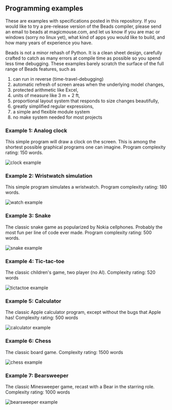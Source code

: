 
## Programming examples

These are examples with specifications posted in this repository.
If you would like to try a pre-release version of the Beads compiler, please send an email to beads at magicmouse.com, and let us know if you are mac or windows (sorry no linux yet), what kind of apps you would like to build, and how many years of experience you have.

Beads is not a minor rehash of Python. It is a clean sheet design, carefully crafted to catch as many errors at compile time as possible so you spend less time debugging. These examples barely scratch the surface of the full range of Beads features, such as 
1. can run in reverse (time-travel-debugging) 
2. automatic refresh of screen areas when the underlying model changes, 
3. protected arithmetic like Excel, 
4. units of measure like 3 m + 2 ft, 
5. proportional layout system that responds to size changes beautifully, 
6. greatly simplified regular expressions, 
7. a simple and flexible module system 
8. no make system needed for most projects

### Example 1: Analog clock

This simple program will draw a clock on the screen. This is among the shortest possible graphical programs one can imagine. Program complexity rating: 150 words.

![clock example](http://magicmouse.com/beads/examples/clock/clock_screenshot_anim.gif)

### Example 2: Wristwatch simulation

This simple program simulates a wristwatch. Program complexity rating: 180 words.

![watch example](http://magicmouse.com/beads/examples/watch/watch_example_animated.gif)

### Example 3: Snake

The classic snake game as popularized by Nokia cellphones. Probably the most fun per line of code ever made. Program complexity rating: 500 words.

![snake example](http://magicmouse.com/beads/examples/snake/snake_animated.gif)

### Example 4: Tic-tac-toe

The classic children's game, two player (no AI). Complexity rating: 520 words

![tictactoe example](http://magicmouse.com/beads/examples/TicTacToe/tictactoe.gif)

### Example 5: Calculator

The classic Apple calculator program, except without the bugs that Apple has! Complexity rating: 500 words

![calculator example](http://magicmouse.com/beads/examples/calculator/calculator.gif)

### Example 6: Chess

The classic board game. Complexity rating: 1500 words

![chess example](http://magicmouse.com/beads/examples/chess/chess.png)

### Example 7: Bearsweeper

The classic Minesweeper game, recast with a Bear in the starring role. Complexity rating: 1000 words

![bearsweeper example](http://magicmouse.com/beads/examples/bearsweeper/game1_small.png)
